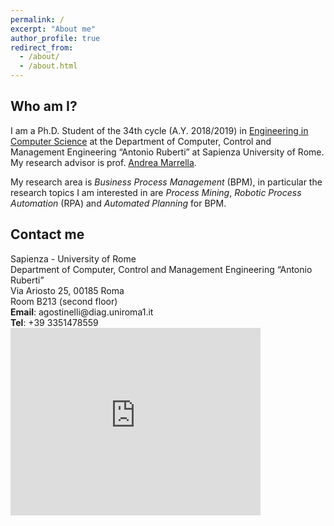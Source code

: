 ```yaml
---
permalink: /
excerpt: "About me"
author_profile: true
redirect_from: 
  - /about/
  - /about.html
---
```

<h2 id="who-am-i">Who am I?</h2>
I am a Ph.D. Student of the 34th cycle (A.Y. 2018/2019) in <a href="https://www.dis.uniroma1.it/~dottoratoii/">Engineering in Computer Science</a> at the Department of Computer, Control and Management Engineering “Antonio Ruberti” at Sapienza University of Rome. My research advisor is prof. <a href="http://www.dis.uniroma1.it/~marrella/">Andrea Marrella</a>. <br>

My research area is <em>Business Process Management</em> (BPM), in particular the research topics I am interested in are <em>Process Mining</em>, <em>Robotic Process Automation</em> (RPA) and <em>Automated Planning</em> for BPM.

<h2 id="contact-me">Contact me</h2>
Sapienza - University of Rome <br>
Department of Computer, Control and Management Engineering “Antonio Ruberti” <br>
Via Ariosto 25, 00185 Roma <br>
Room B213 (second floor) <br>
<b>Email</b>: agostinelli@diag.uniroma1.it <br>
<b>Tel</b>: +39 3351478559

<iframe src="https://www.google.com/maps/embed?pb=!1m14!1m8!1m3!1d2970.08774494011!2d12.503551!3d41.89097!3m2!1i1024!2i768!4f13.1!3m3!1m2!1s0x0%3A0x2c23b41091df0337!2sUniversita&#39;+La+Sapienza+di+Roma+-+Dipartimento+di+Ingegneria+informatica%2C+automatica+e+gestionale!5e0!3m2!1sit!2sit!4v1546785928498" width="400" height="300" frameborder="0" style="border:0" allowfullscreen></iframe>



